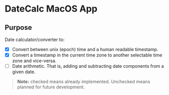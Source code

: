 # DateCalc MacOS App
## Purpose
Date calculator/converter to:
- [x] Convert between unix (epoch) time and a human readable timestamp.
- [x] Convert a timestamp in the current time zone to another selectable time zone and vice-versa. 
- [ ] Date arithmetic. That is, adding and subtracting date components from a given date. 

> **Note:** checked means already implemented. Unchecked means planned for future development. 
